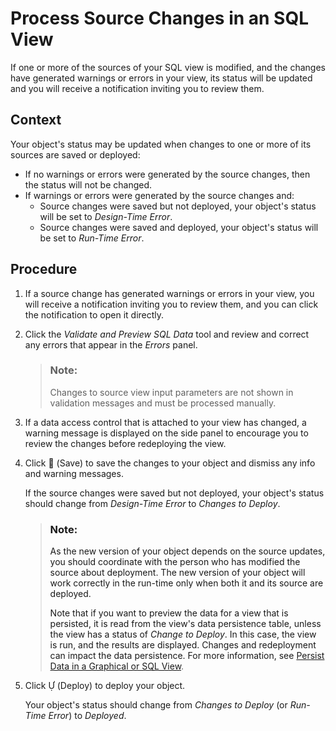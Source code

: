 <!-- loiof7e43ced828940178efb3143c2956d9d -->

<link rel="stylesheet" type="text/css" href="css/sap-icons.css"/>

# Process Source Changes in an SQL View

If one or more of the sources of your SQL view is modified, and the changes have generated warnings or errors in your view, its status will be updated and you will receive a notification inviting you to review them.



<a name="loiof7e43ced828940178efb3143c2956d9d__context_dv5_swm_mpb"/>

## Context

Your object's status may be updated when changes to one or more of its sources are saved or deployed:

-   If no warnings or errors were generated by the source changes, then the status will not be changed.
-   If warnings or errors were generated by the source changes and:
    -   Source changes were saved but not deployed, your object's status will be set to *Design-Time Error*.
    -   Source changes were saved and deployed, your object's status will be set to *Run-Time Error*.




## Procedure

1.  If a source change has generated warnings or errors in your view, you will receive a notification inviting you to review them, and you can click the notification to open it directly.

2.  Click the *Validate and Preview SQL Data* tool and review and correct any errors that appear in the *Errors* panel.

    > ### Note:  
    > Changes to source view input parameters are not shown in validation messages and must be processed manually.

3.  If a data access control that is attached to your view has changed, a warning message is displayed on the side panel to encourage you to review the changes before redeploying the view.

4.  Click <span class="FPA-icons-V3"></span> \(Save\) to save the changes to your object and dismiss any info and warning messages.

    If the source changes were saved but not deployed, your object's status should change from *Design-Time Error* to *Changes to Deploy*.

    > ### Note:  
    > As the new version of your object depends on the source updates, you should coordinate with the person who has modified the source about deployment. The new version of your object will work correctly in the run-time only when both it and its source are deployed.
    > 
    > Note that if you want to preview the data for a view that is persisted, it is read from the view's data persistence table, unless the view has a status of *Change to Deploy*. In this case, the view is run, and the results are displayed. Changes and redeployment can impact the data persistence. For more information, see [Persist Data in a Graphical or SQL View](persist-data-in-a-graphical-or-sql-view-9bd12cf.md).

5.  Click <span class="SAP-icons-V5"></span> \(Deploy\) to deploy your object.

    Your object's status should change from *Changes to Deploy* \(or *Run-Time Error*\) to *Deployed*.


